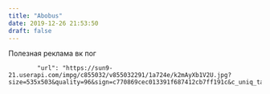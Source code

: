 ```yaml
---
title: "Abobus"
date: 2019-12-26 21:53:50
draft: false
---
```


Полезная реклама вк пог

            "url": "https://sun9-21.userapi.com/impg/c855032/v855032291/1a724e/k2mAyXb1V2U.jpg?size=535x503&quality=96&sign=c770869cec013391f687412cb7ff191c&c_uniq_tag=c0nW4JuBeVwKJrigf4_8YkjMKLJ7doOoFYvmxg4pAD4&type=album",
